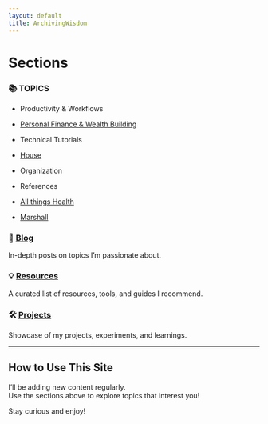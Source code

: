 ```yaml
---
layout: default
title: ArchivingWisdom 
---
```


# Sections

### 📚 TOPICS
- Productivity & Workflows
- [Personal Finance & Wealth Building](./investing)
- Technical Tutorials 
- [House](./house)
- Organization
- References

- [All things Health](./health)

- [Marshall](./Marsh)

### 📝 [Blog](./blog)
In-depth posts on topics I’m passionate about.

### 💡 [Resources](./resources)
A curated list of resources, tools, and guides I recommend.

### 🛠️ [Projects](./projects)
Showcase of my projects, experiments, and learnings.

---

## How to Use This Site

I’ll be adding new content regularly.  
Use the sections above to explore topics that interest you!

Stay curious and enjoy!